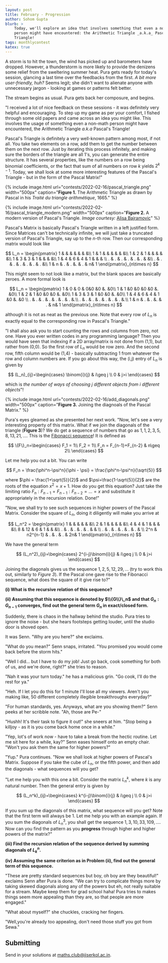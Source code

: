 ```yaml
---
layout: post
title: February - Progression
author: Sohom Gupta
blurb: >
    Today, we'll explore an idea that involves something that even a non-math
    person might have encountered: the Arithmetic Triangle _a.k.a_ Pascal's
    Triangle!
tags: monthlycontest
katex: true
---
```


A storm is to hit the town, the wind has picked up and barometers have dropped.
However, a thunderstorm is more likely to provide the denizens some relief from
the sweltering summer heat. Pura gets ready for today's session, glancing a
last time over the feedbacks from the first. _A bit more user-friendly,
huh?_ Seems legit; she didn't want to alienate anyone with unnecessary jargon -
looking at games or patterns felt better.

The stream begins as usual.  Pura gets back her composure, and begins.

"I received a lot of nice feedback on these sessions - it was definitely very
helpful and encouraging. To step up my game as per your comfort, I fished
through some old papers and came across an idea you might like. This involves
the usage of something even a non-math person might have encountered, the
Arithmetic Triangle _a.k.a_ Pascal's Triangle!

Pascal's Triangle is definitely a very well-known pattern among most, if not
all. You take two elements on a row, add them to get the number between them on
the next row. Just by iterating this process infinitely, and making sure the
borders of the triangle are all $1$'s, you can generate the entire structure.
It has several properties, like the numbers on a row being binomial
coefficients, or the fact that sum of all numbers on row $k$ yields $2^{k-1}$.
Today, we shall look at some more interesting features of the Pascal's Triangle -
but in the form of the Pascal Matrix!"

{% include image.html
    url="contests/2022-02-16/pascal_triangle.png"
    width="500px"
    caption="**Figure 1.** The Arithmetic Triangle as drawn by Pascal in his
    _Traité du triangle arithmétique_, 1665."
%}

{% include image.html
    url="contests/2022-02-16/pascal_triangle_modern.png"
    width="500px"
    caption="**Figure 2.** A modern version of Pascal's Triangle. _Image
    courtesy:_
    [Alisa
    Bajramovic](https://dev.to/alisabaj/solving-pascal-s-triangle-in-javascript-4e59)"
%}

Pascal's Matrix is basically Pascal's Triangle written in a left justified
form. Since Matrices can't be technically infinite, we will just take a
truncated version of Pascal's Triangle, say up to the $n$-th row. Then
our corresponding matrix would look like

$$ L_n = 
\begin{pmatrix}
1 &  &  &  &  & & &\\
1 & 1 &  &  &  & & &\\
1 & 2 & 1 &  &  & & &\\
1 & 3 & 3 & 1 & & & &\\
1 & 4 & 6 & 4 & 1 &  & & \\
. & . & . & . & . & . &  &\\
. & . & . & . & . & . & . &\\
1 & n & . & . &. & . & n& 1
\end{pmatrix}_{n\times n}
$$

This might seem to not look like a matrix, but the blank spaces are basically
zeroes. A more formal look is

$$ L_n = 
\begin{pmatrix}
1 & 0 & 0 & 0&0  &0 &. &0\\
1 & 1 &0  &0  &0  &0 &. &0\\
1 & 2 & 1 &0  &0  &0 &. &0\\
1 & 3 & 3 & 1 &0 &0 &. &0\\
1 & 4 & 6 & 4 & 1 &0  &. &0 \\
. & . & . & . & . & . & . &.\\
. & . & . & . & . & . & . &.\\
1 & n & . & . &. & . & n& 1
\end{pmatrix}_{n\times n}
$$

although it is not as neat as the previous one. Note that every row of $L_n$ is
exactly equal to the corresponding row in Pascal's Triangle."

"I shall also ask you to start counting the rows and columns from zero, not
one.  Have you ever written codes in any programming language? Then you would
have seen that indexing if a 2D array/matrix is not done from (1,1), but rather
from (0,0). So the first row of $L_n$ would be row zero. And the second row,
fifth column would be (1,4) - basically subtracting $1$ from whatever the row
and column numbers are. If you go about this way, the (i,j) entry of $L_n$ is
given by

$$ (L_n)_{ij}=\begin{cases} 
      \binom{i}{j} & i\geq j \\
      0 & j>i 
   \end{cases} $$

which is _the number of ways of choosing $j$ different objects from $i$
different objects_"!


{% include image.html
    url="contests/2022-02-16/add_diagonals.png"
    width="500px"
    caption="**Figure 3.** Joining the diagnoals of the Pascal Matrix."
%}

Pura's eyes gleamed as she presented her next work. "Now, let's see a very
interesting property of this matrix. What if we join the diagonals of the
triangle (**Figure 3**)? We do get a sequence of numbers that go as
$1,1,2,3,5,8,13,21,\dots$. This is the [Fibonacci
sequence](https://en.wikipedia.org/wiki/Fibonacci_number)! It is defined as

$$ \{F\}_n=\begin{cases} 
      F_1 = 1\\
      F_2 = 1\\
      F_n = F_{n-1}+F_{n-2} & n\geq 2\\
   \end{cases} $$

Let me help you out a bit. You can write

$$ F_n = \frac{\phi^n-\psi^n}{\phi - \psi} = \frac{\phi^n-\psi^n}{\sqrt{5}} $$

where $\phi = \frac{1+\sqrt{5}}{2}$ and $\psi=\frac{1-\sqrt{5}}{2}$ are the
roots of the equation $x^2=x+1$. How do you get this equation? Just take the
limiting ratio $F_n:F_{n-1}=F_{n-1}:F_{n-2}=\ldots=x$ and substitute it
appropriately in the recursion relation. Done!"

"Now, we shall try to see such sequences in higher powers of the Pascal Matrix.
Consider the square of $L_n$, doing it diligently will make you arrive at

$$ L_n^2 = 
\begin{pmatrix}
1 &  &  &  &  & &\\
2 & 1 &  &  &  & &\\
4 & 4 & 1 &  &  & &\\
8 & 12 & 6 & 1 & & &\\
. & . & . & . & . &  & \\
. & . & . & . & . & . & \\
2^n & n2^{n-1} & . & . & . & 2n& 1
\end{pmatrix}_{n\times n}
$$

We have the general term

$$ (L_n^2)_{ij}=\begin{cases} 
      2^{i-j}\binom{i}{j} & i\geq j \\
      0 & j>i 
   \end{cases} $$

Joining the diagonals gives us the sequence $1,2,5,12,29,\ldots$ (try to work
this out, similarly to _Figure 3_). If the Pascal one gave rise to the
Fibonacci sequence, what does the square of it give rise to?"


**(i) What is the recursive relation of this sequence?**

**(ii) Assuming that this sequence is denoted by $\\{G\\}\_n$ and that
$G_n:G_{n-1}$ converges, find out the general term $G_n$ in exact/closed
form.**

Suddenly, there is chaos in the hallway behind the studio. Pura tries to ignore
the noise - but she hears footsteps getting louder, until the studio door is
shoved open.

It was Senn. "Why are you here?" she exclaims.

"What do you mean?" Senn snaps, irritated. "You promised you would come back
before the storm hits."

"Well I did... but I have to do my job! Just go back, cook something for both
of us, and we're done, right?" she tries to reason.

"Nah it was your turn today." he has a malicious grin. "Go cook, I'll do the
rest for ya."

"Heh. If I let you do this for 1 minute I'll lose all my viewers. Aren't you
making like, 50 different completely illegible breakthroughs
everyday?"

"For human standards, yes. Anyways, what are you showing them?" Senn peeks at
her scribble note. "Ah, those are Pe-"

"Hushh! It's their task to figure it out!" she sneers at him. "Stop being a
killjoy - as it is you come back home once in a while."

"Yep, lot's of work now - have to take a break from the hectic routine. Let me
sit here for a while, kay?" Senn eases himself onto an empty chair. "Won't you
ask them the same for higher powers?"

"Yup." Pura continues. "Now we shall look at higher powers of Pascal's
Matrix. Suppose if you take the cube of $L_n$, or the fifth power, and then add
the diagonals - what sequences will you get?

"Let me help you with this one a bit. Consider the matrix $L_n^k$, where $k$ is
any natural number. Then the general entry is given by

$$ (L_n^k)_{ij}=\begin{cases} 
      k^{i-j}\binom{i}{j} & i\geq j \\
      0 & j>i 
   \end{cases} $$

If you sum up the diagonals of this matrix, what sequence will you get? Note
that the first term will always be $1$. Let me help you with an example again.
If you sum the diagonals of $L_n^3$, you shall get the sequence
$1,3,10,33,109,\ldots$. Now can you find the pattern as you **progress**
through higher and higher powers of the matrix?"

**(iii) Find the recursion relation of the sequence derived by summing diagonals of $L_k^n$.**

**(iv) Assuming the same criterion as in Problem (ii), find out the general term of this sequence.**

"These are pretty standard sequences but boy, oh boy are they beautiful!"
exclaims Senn after Pura is done. "We can try to complicate things more by
taking skewed diagonals along any of the powers but eh, not really suitable for
a stream. Maybe keep them for grad school haha! Pura tries to makes things seem
more appealing than they are, so that people are more engaged."

"What about myself?" she chuckles, cracking her fingers.

"Well,you're already too appealing, don't need those stuff you got from Sewa."


## Submitting

Send in your solutions at
[maths.club@iiserkol.ac.in](mailto:maths.club@iiserkol.ac.in).
